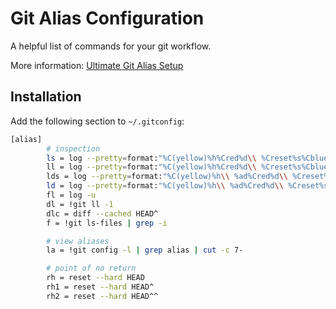 # Git Alias Configuration

A helpful list of commands for your git workflow.

More information: [Ultimate Git Alias Setup](http://durdn.com/blog/2012/11/22/must-have-git-aliases-advanced-examples/)

## Installation

Add the following section to `~/.gitconfig`:
``` bash
[alias]
        # inspection
        ls = log --pretty=format:"%C(yellow)%h%Cred%d\\ %Creset%s%Cblue\\ [%cn]" --decorate
        ll = log --pretty=format:"%C(yellow)%h%Cred%d\\ %Creset%s%Cblue\\ [%cn]" --decorate --numstat
        lds = log --pretty=format:"%C(yellow)%h\\ %ad%Cred%d\\ %Creset%s%Cblue\\ [%cn]" --decorate --date=short
        ld = log --pretty=format:"%C(yellow)%h\\ %ad%Cred%d\\ %Creset%s%Cblue\\ [%cn]" --decorate --date=relative
        fl = log -u
        dl = !git ll -1
        dlc = diff --cached HEAD^
        f = !git ls-files | grep -i

        # view aliases
        la = !git config -l | grep alias | cut -c 7-

        # point of no return
        rh = reset --hard HEAD
        rh1 = reset --hard HEAD^
        rh2 = reset --hard HEAD^^
```


